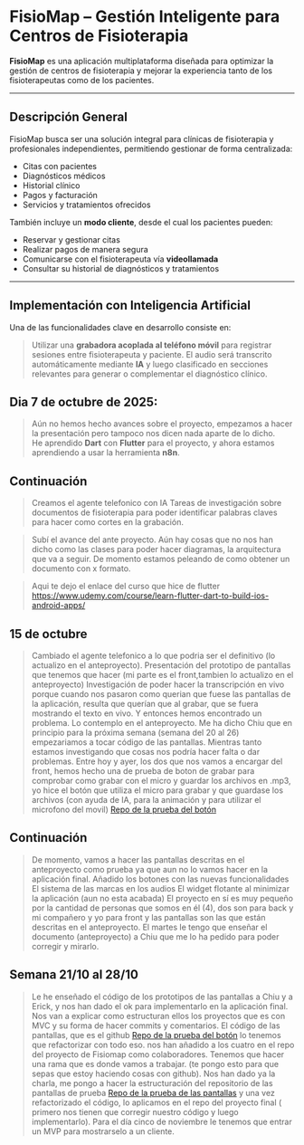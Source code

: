 # FisioMap – Gestión Inteligente para Centros de Fisioterapia

**FisioMap** es una aplicación multiplataforma diseñada para optimizar la gestión de centros de fisioterapia y mejorar la experiencia tanto de los fisioterapeutas como de los pacientes.

---

## Descripción General

FisioMap busca ser una solución integral para clínicas de fisioterapia y profesionales independientes, permitiendo gestionar de forma centralizada:

- Citas con pacientes
- Diagnósticos médicos
- Historial clínico
- Pagos y facturación
- Servicios y tratamientos ofrecidos

También incluye un **modo cliente**, desde el cual los pacientes pueden:

- Reservar y gestionar citas
- Realizar pagos de manera segura
- Comunicarse con el fisioterapeuta vía **videollamada**
- Consultar su historial de diagnósticos y tratamientos

---

## Implementación con Inteligencia Artificial

Una de las funcionalidades clave en desarrollo consiste en:

> Utilizar una **grabadora acoplada al teléfono móvil** para registrar sesiones entre fisioterapeuta y paciente. El audio será transcrito automáticamente mediante **IA** y luego clasificado en secciones relevantes para generar o complementar el diagnóstico clínico.


## Dia 7 de octubre de 2025:

> Aún no hemos hecho avances sobre el proyecto, empezamos a hacer la presentación pero tampoco nos dicen nada aparte de lo dicho.  
He aprendido **Dart** con **Flutter** para el proyecto, y ahora estamos aprendiendo a usar la herramienta **n8n**.

## Continuación
> Creamos el agente telefonico con IA 
> Tareas de investigación sobre documentos de fisioterapia para poder identificar palabras claves para hacer como cortes en la grabación.

> Subí el avance del ante proyecto. Aún hay cosas que no nos han dicho como las clases para poder hacer diagramas, la arquitectura que va a seguir. De momento estamos peleando de como obtener un documento con x formato. 

> Aqui te dejo el enlace del curso que hice de flutter 
> https://www.udemy.com/course/learn-flutter-dart-to-build-ios-android-apps/

## 15 de octubre
> Cambiado el agente telefonico a lo que podria ser el definitivo (lo actualizo en el anteproyecto).
> Presentación del prototipo de pantallas que tenemos que hacer (mi parte es el front,tambien lo actualizo en el anteproyecto)
> Investigación de poder hacer la transcripción en vivo porque cuando nos pasaron como querian que fuese las pantallas de la aplicación, resulta que querían que al grabar, que se fuera mostrando el texto en vivo. Y entonces hemos encontrado un problema. Lo contemplo en el anteproyecto. Me ha dicho Chiu que en principio para la próxima semana (semana del 20 al 26) empezariamos a tocar código de las pantallas. Mientras tanto estamos investigando que cosas nos podría hacer falta o dar problemas.
> Entre hoy y ayer, los dos que nos vamos a encargar del front, hemos hecho una de prueba de boton de grabar para comprobar como grabar con el micro y guardar los archivos en .mp3, yo hice el botón que utiliza el micro para grabar y que guardase los archivos (con ayuda de IA, para la animación y para utilizar el microfono del movil)
[Repo de la prueba del botón](https://github.com/a-fernandez21/prueba_boton_grabar)

## Continuación 

> De momento, vamos a hacer las pantallas descritas en el anteproyecto como prueba ya que aun no lo vamos hacer en la aplicación final.
> Añadido los botones con las nuevas funcionalidades
> El sistema de las marcas en los audios
> El widget flotante al minimizar la aplicación (aun no esta acabada)
> El proyecto en sí es muy pequeño por la cantidad de personas que somos en él (4), dos son para back y mi compañero y yo para front y las pantallas son las que están descritas en el anteproyecto. El martes le tengo que enseñar el documento (anteproyecto) a Chiu que me lo ha pedido para poder corregir y mirarlo. 

## Semana 21/10 al 28/10

> Le he enseñado el código de los prototipos de las pantallas a Chiu y a Erick, y nos han dado el ok para implementarlo en la aplicación final.
> Nos van a explicar como estructuran ellos los proyectos que es con MVC y su forma de hacer commits y comentarios.
> El código de las pantallas, que es el github [Repo de la prueba del botón](https://github.com/a-fernandez21/prueba_boton_grabar) lo tenemos que refactorizar con todo eso.
> nos han añadido a los cuatro en el repo del proyecto de Fisiomap como colaboradores. Tenemos que hacer una rama que es donde vamos a trabajar. (te pongo esto para que sepas que estoy haciendo cosas con github).
> Nos han dado ya la charla, me pongo a hacer la estructuración del repositorio de las pantallas de prueba [Repo de la prueba de las pantallas](https://github.com/a-fernandez21/screens_fisiomap) y una vez refactorizado el código, lo aplicamos en el repo del proyecto final ( primero nos tienen que corregir nuestro código y luego implementarlo). Para el día cinco de noviembre le tenemos que entrar un MVP para mostrarselo a un cliente. 
